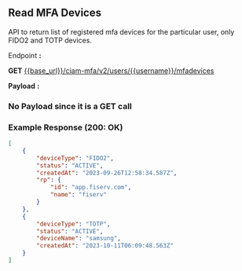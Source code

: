 ## Read MFA Devices
API to return list of registered mfa devices for the particular user, only FIDO2 and TOTP devices.


<!--
type: tab
titles: Request, Response
-->

Endpoint **:**

**GET** [{{base_url}}/ciam-mfa/v2/users/{{username}}/mfadevices](../api/?type=get&path=/users/{username}/mfadevices&version=2.0.0)

**Payload** **:**

### No Payload since it is a GET call

<!--
type: tab
-->

### Example Response (200: OK)
```json
[
    {
        "deviceType": "FIDO2",
        "status": "ACTIVE",
        "createdAt": "2023-09-26T12:58:34.587Z",
        "rp": {
            "id": "app.fiserv.com",
            "name": "fiserv"
        }
    },
    {
        "deviceType": "TOTP",
        "status": "ACTIVE",
        "deviceName": "samsung",
        "createdAt": "2023-10-11T06:09:48.563Z"
    }
]

```
<!-- type: tab-end -->